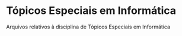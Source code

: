 # Tópicos Especiais em Informática
Arquivos relativos à disciplina de Tópicos Especiais em Informática
